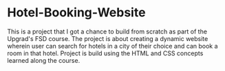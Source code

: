 # Hotel-Booking-Website
This is a project that I got a chance to build from scratch as part of the Upgrad's FSD course. The project is about creating a dynamic website wherein user can search for hotels in a city of their choice and can book a room in that hotel. 
Project is build using the HTML and CSS concepts learned along the course.
